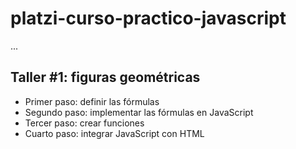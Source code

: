 # platzi-curso-practico-javascript

...

## Taller #1: figuras geométricas

- Primer paso: definir las fórmulas 
- Segundo paso: implementar las fórmulas en JavaScript
- Tercer paso: crear funciones
- Cuarto paso: integrar JavaScript con HTML